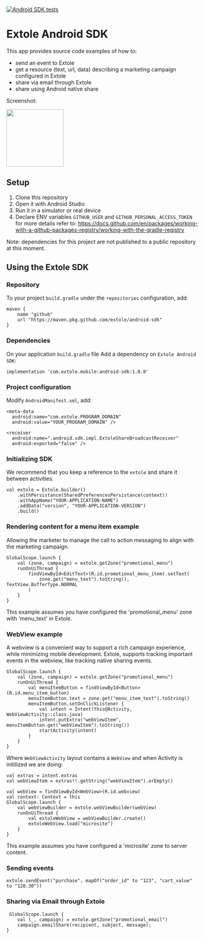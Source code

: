 [![Android SDK tests](https://github.com/extole/android/actions/workflows/sdk-test.yml/badge.svg?branch=master&event=schedule)](https://github.com/extole/android/actions/workflows/sdk-test.yml)

# Extole Android SDK

This app provides source code examples of how to:
- send an event to Extole
- get a resource (text, url, data) describing a marketing campaign configured in Extole
- share via email through Extole
- share using Android native share

Screenshot:

[<img src="https://user-images.githubusercontent.com/304224/130804856-ee7b5404-4a8d-4975-ad17-85cc0bf6e253.png" width="150">](https://github.com/extole/android-sdk/blob/master/app/src/main/java/com/extole/androidsdk/MainActivity.kt)

## Setup

1. Clone this repository
2. Open it with Android Studio
3. Run it in a simulator or real device
4. Declare ENV variables `GITHUB_USER` and `GITHUB_PERSONAL_ACCESS_TOKEN` for more details refer to: https://docs.github.com/en/packages/working-with-a-github-packages-registry/working-with-the-gradle-registry

Note: dependencies for this project are not published to a public repository at this moment.

## Using the Extole SDK

### Repository

To your project `build.gradle` under the `repositories` configuration, add:

```
maven {
    name "github"
    url "https://maven.pkg.github.com/extole/android-sdk"
}
```

### Dependencies

On your application `build.gradle` file Add a dependency on `Extole Android SDK`:

```
implementation 'com.extole.mobile:android-sdk:1.0.0'
```

### Project configuration

Modify `AndroidManifest.xml`, add:

```
<meta-data
  android:name="com.extole.PROGRAM_DOMAIN"
  android:value="YOUR_PROGRAM_DOMAIN" />

<receiver
  android:name=".android.sdk.impl.ExtoleShareBroadcastReceiver"
  android:exported="false" />
```

### Initializing SDK
We recommend that you keep a reference to the `extole` and share it between activities.

```
val extole = Extole.builder()
    .withPersistance(SharedPreferencesPersistance(context))
    .withAppName("YOUR-APPLICATION-NAME")
    .addData("version", "YOUR-APPLICATION-VERSION")
    .build()
```

### Rendering content for a menu item example

Allowing the marketer to manage the call to action messaging to align with the marketing campaign.

```
GlobalScope.launch {
    val (zone, campaign) = extole.getZone("promotional_menu")
    runOnUiThread {
        findViewById<EditText>(R.id.promotional_menu_item).setText(
            zone.get("menu_text").toString(), TextView.BufferType.NORMAL
        )
    }
}
```

This example assumes you have configured the 'promotional_menu' zone with 'menu_text' in Extole.

### WebView example

A webview is a convenient way to support a rich campaign experience, while minimizing mobile development. Extole,
supports tracking important events in the webview, like tracking native sharing events.

```
GlobalScope.launch {
    val (zone, campaign) = extole.getZone("promotional_menu")
    runOnUiThread {
        val menuItemButton = findViewById<Button>(R.id.menu_item_button)
        menuItemButton.text = zone.get("menu_item_text").toString()
        menuItemButton.setOnClickListener {
            val intent = Intent(this@Activity, WebViewActivity::class.java)
            intent.putExtra("webViewItem", menuItemButton.get("webViewItem").toString())
            startActivity(intent)
        }
    }
}
```

Where `WebViewActivity` layout contains a `WebView` and when Activity is initilized we are doing:

```
val extras = intent.extras
val webViewItem = extras!!.getString("webViewItem").orEmpty()

val webView = findViewById<WebView>(R.id.webview)
val context: Context = this
GlobalScope.launch {
    val webViewBuilder = extole.webViewBuilder(webView)
    runOnUiThread {
        val extoleWebView = webViewBuilder.create()
        extoleWebView.load("microsite")
    }
}
```

This example assumes you have configured a 'microsite' zone to server content.


### Sending events

```
extole.sendEvent("purchase", mapOf("order_id" to "123", "cart_value" to "120.30"))
```

### Sharing via Email through Extole

```
 GlobalScope.launch {
    val (_, campaign) = extole.getZone("promotional_email")
    campaign.emailShare(recipient, subject, message);
}
```
